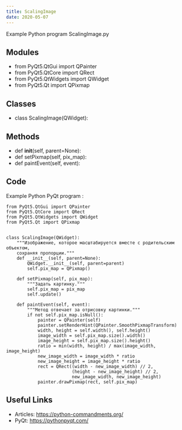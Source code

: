 ```yaml
---
title: ScalingImage
date: 2020-05-07
---
```

Example Python program ScalingImage.py

## Modules

* from PyQt5.QtGui import QPainter
* from PyQt5.QtCore import QRect
* from PyQt5.QtWidgets import QWidget
* from PyQt5.Qt import QPixmap

## Classes

* class ScalingImage(QWidget):

## Methods

* def __init__(self, parent=None):
* def setPixmap(self, pix_map):
* def paintEvent(self, event):

## Code

Example Python PyQt program :

    from PyQt5.QtGui import QPainter
    from PyQt5.QtCore import QRect
    from PyQt5.QtWidgets import QWidget
    from PyQt5.Qt import QPixmap
    
    
    class ScalingImage(QWidget):
        """Изображение, которое масштабируется вместе с родительским объектом,
        сохраняя пропорции."""
        def __init__(self, parent=None):
            QWidget.__init__(self, parent=parent)
            self.pix_map = QPixmap()
    
        def setPixmap(self, pix_map):
            """Задать картинку."""
            self.pix_map = pix_map
            self.update()
    
        def paintEvent(self, event):
            """Метод отвечает за отрисовку картинки."""
            if not self.pix_map.isNull():
                painter = QPainter(self)
                painter.setRenderHint(QPainter.SmoothPixmapTransform)
                width, height = self.width(), self.height()
                image_width = self.pix_map.size().width()
                image_height = self.pix_map.size().height()
                ratio = min(width, height) / max(image_width, image_height)
                new_image_width = image_width * ratio
                new_image_height = image_height * ratio
                rect = QRect((width - new_image_width) // 2,
                             (height - new_image_height) // 2,
                             new_image_width, new_image_height)
                painter.drawPixmap(rect, self.pix_map)
    

## Useful Links

- Articles: https://python-commandments.org/
- PyQt: https://pythonpyqt.com/
